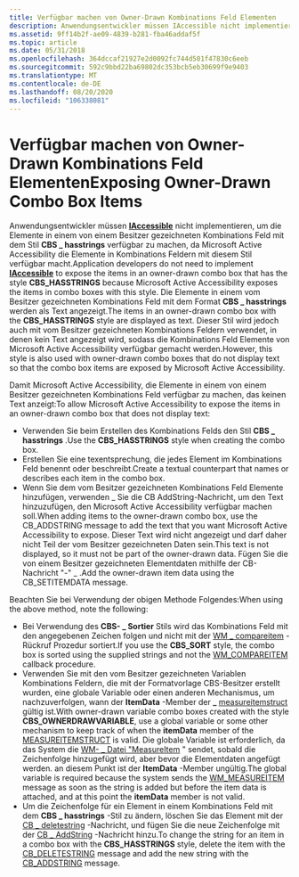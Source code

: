 ```yaml
---
title: Verfügbar machen von Owner-Drawn Kombinations Feld Elementen
description: Anwendungsentwickler müssen IAccessible nicht implementieren, um die Elemente in einem von einem Besitzer gezeichneten Kombinations Feld mit dem Stil CBS hasstrings verfügbar zu machen, \_ da Microsoft Active Accessibility die Elemente in Kombinations Feldern mit diesem Stil verfügbar macht.
ms.assetid: 9ff14b2f-ae09-4839-b281-fba46addaf5f
ms.topic: article
ms.date: 05/31/2018
ms.openlocfilehash: 364dccaf21927e2d0092fc744d501f47830c6eeb
ms.sourcegitcommit: 592c9bbd22ba69802dc353bcb5eb30699f9e9403
ms.translationtype: MT
ms.contentlocale: de-DE
ms.lasthandoff: 08/20/2020
ms.locfileid: "106338081"
---
```

# <a name="exposing-owner-drawn-combo-box-items"></a><span data-ttu-id="d7297-103">Verfügbar machen von Owner-Drawn Kombinations Feld Elementen</span><span class="sxs-lookup"><span data-stu-id="d7297-103">Exposing Owner-Drawn Combo Box Items</span></span>

<span data-ttu-id="d7297-104">Anwendungsentwickler müssen [**IAccessible**](/windows/desktop/api/oleacc/nn-oleacc-iaccessible) nicht implementieren, um die Elemente in einem von einem Besitzer gezeichneten Kombinations Feld mit dem Stil **CBS \_ hasstrings** verfügbar zu machen, da Microsoft Active Accessibility die Elemente in Kombinations Feldern mit diesem Stil verfügbar macht.</span><span class="sxs-lookup"><span data-stu-id="d7297-104">Application developers do not need to implement [**IAccessible**](/windows/desktop/api/oleacc/nn-oleacc-iaccessible) to expose the items in an owner-drawn combo box that has the style **CBS\_HASSTRINGS** because Microsoft Active Accessibility exposes the items in combo boxes with this style.</span></span> <span data-ttu-id="d7297-105">Die Elemente in einem vom Besitzer gezeichneten Kombinations Feld mit dem Format **CBS \_ hasstrings** werden als Text angezeigt.</span><span class="sxs-lookup"><span data-stu-id="d7297-105">The items in an owner-drawn combo box with the **CBS\_HASSTRINGS** style are displayed as text.</span></span> <span data-ttu-id="d7297-106">Dieser Stil wird jedoch auch mit vom Besitzer gezeichneten Kombinations Feldern verwendet, in denen kein Text angezeigt wird, sodass die Kombinations Feld Elemente von Microsoft Active Accessibility verfügbar gemacht werden.</span><span class="sxs-lookup"><span data-stu-id="d7297-106">However, this style is also used with owner-drawn combo boxes that do not display text so that the combo box items are exposed by Microsoft Active Accessibility.</span></span>

<span data-ttu-id="d7297-107">Damit Microsoft Active Accessibility, die Elemente in einem von einem Besitzer gezeichneten Kombinations Feld verfügbar zu machen, das keinen Text anzeigt:</span><span class="sxs-lookup"><span data-stu-id="d7297-107">To allow Microsoft Active Accessibility to expose the items in an owner-drawn combo box that does not display text:</span></span>

-   <span data-ttu-id="d7297-108">Verwenden Sie beim Erstellen des Kombinations Felds den Stil **CBS \_ hasstrings** .</span><span class="sxs-lookup"><span data-stu-id="d7297-108">Use the **CBS\_HASSTRINGS** style when creating the combo box.</span></span>
-   <span data-ttu-id="d7297-109">Erstellen Sie eine texentsprechung, die jedes Element im Kombinations Feld benennt oder beschreibt.</span><span class="sxs-lookup"><span data-stu-id="d7297-109">Create a textual counterpart that names or describes each item in the combo box.</span></span>
-   <span data-ttu-id="d7297-110">Wenn Sie dem vom Besitzer gezeichneten Kombinations Feld Elemente hinzufügen, verwenden \_ Sie die CB AddString-Nachricht, um den Text hinzuzufügen, den Microsoft Active Accessibility verfügbar machen soll.</span><span class="sxs-lookup"><span data-stu-id="d7297-110">When adding items to the owner-drawn combo box, use the CB\_ADDSTRING message to add the text that you want Microsoft Active Accessibility to expose.</span></span> <span data-ttu-id="d7297-111">Dieser Text wird nicht angezeigt und darf daher nicht Teil der vom Besitzer gezeichneten Daten sein.</span><span class="sxs-lookup"><span data-stu-id="d7297-111">This text is not displayed, so it must not be part of the owner-drawn data.</span></span> <span data-ttu-id="d7297-112">Fügen Sie die von einem Besitzer gezeichneten Elementdaten mithilfe der CB-Nachricht "-" \_ .</span><span class="sxs-lookup"><span data-stu-id="d7297-112">Add the owner-drawn item data using the CB\_SETITEMDATA message.</span></span>

<span data-ttu-id="d7297-113">Beachten Sie bei Verwendung der obigen Methode Folgendes:</span><span class="sxs-lookup"><span data-stu-id="d7297-113">When using the above method, note the following:</span></span>

-   <span data-ttu-id="d7297-114">Bei Verwendung des **CBS- \_ Sortier** Stils wird das Kombinations Feld mit den angegebenen Zeichen folgen und nicht mit der [WM \_ compareitem](../controls/wm-compareitem.md) -Rückruf Prozedur sortiert.</span><span class="sxs-lookup"><span data-stu-id="d7297-114">If you use the **CBS\_SORT** style, the combo box is sorted using the supplied strings and not the [WM\_COMPAREITEM](../controls/wm-compareitem.md) callback procedure.</span></span>
-   <span data-ttu-id="d7297-115">Verwenden Sie mit den vom Besitzer gezeichneten Variablen Kombinations Feldern, die mit der Formatvorlage CBS-Besitzer erstellt wurden, eine globale Variable oder einen anderen Mechanismus, um nachzuverfolgen, wann der **ItemData** -Member der **\_** [measureitemstruct](/windows/win32/api/winuser/ns-winuser-measureitemstruct) gültig ist.</span><span class="sxs-lookup"><span data-stu-id="d7297-115">With owner-drawn variable combo boxes created with the style **CBS\_OWNERDRAWVARIABLE**, use a global variable or some other mechanism to keep track of when the **itemData** member of the [MEASUREITEMSTRUCT](/windows/win32/api/winuser/ns-winuser-measureitemstruct) is valid.</span></span> <span data-ttu-id="d7297-116">Die globale Variable ist erforderlich, da das System die [WM- \_ Datei "MeasureItem](../controls/wm-measureitem.md) " sendet, sobald die Zeichenfolge hinzugefügt wird, aber bevor die Elementdaten angefügt werden. an diesem Punkt ist der **ItemData** -Member ungültig.</span><span class="sxs-lookup"><span data-stu-id="d7297-116">The global variable is required because the system sends the [WM\_MEASUREITEM](../controls/wm-measureitem.md) message as soon as the string is added but before the item data is attached, and at this point the **itemData** member is not valid.</span></span>
-   <span data-ttu-id="d7297-117">Um die Zeichenfolge für ein Element in einem Kombinations Feld mit dem **CBS \_ hasstrings** -Stil zu ändern, löschen Sie das Element mit der [CB \_ deletestring](../controls/cb-deletestring.md) -Nachricht, und fügen Sie die neue Zeichenfolge mit der [CB \_ AddString](../controls/cb-addstring.md) -Nachricht hinzu.</span><span class="sxs-lookup"><span data-stu-id="d7297-117">To change the string for an item in a combo box with the **CBS\_HASSTRINGS** style, delete the item with the [CB\_DELETESTRING](../controls/cb-deletestring.md) message and add the new string with the [CB\_ADDSTRING](../controls/cb-addstring.md) message.</span></span>

 

 